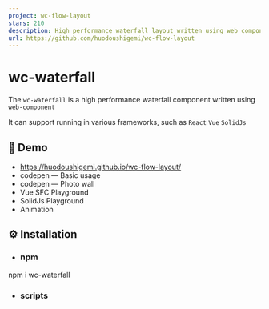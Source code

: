 ```yaml
---
project: wc-flow-layout
stars: 210
description: High performance waterfall layout written using web components
url: https://github.com/huodoushigemi/wc-flow-layout
---
```


wc-waterfall
============

The `wc-waterfall` is a high performance waterfall component written using `web-component`

It can support running in various frameworks, such as `React` `Vue` `SolidJs`

🌈 Demo
-------

-   https://huodoushigemi.github.io/wc-flow-layout/
-   codepen — Basic usage
-   codepen — Photo wall
-   Vue SFC Playground
-   SolidJs Playground
-   Animation

⚙️ Installation
---------------

-   ### npm
    

npm i wc-waterfall

-   ### scripts
    

<script src\="https://cdn.jsdelivr.net/npm/wc-waterfall/dist/index.iife.js"\></script\>

🦄 Example
----------

### 🚀 Use in VanillaJS

import 'wc-waterfall'

<wc-waterfall gap\="10" cols\="3"\>
  <div\>01</div\>
  <div\>02</div\>
  <div\>03</div\>
  <div\>04</div\>
  <div\>05</div\>
  <div\>06</div\>
</wc-waterfall\>

### 🚀 Use in React

// App.tsx
import 'wc-waterfall'

export default function MyApp() {
  return (
    <wc-waterfall gap\={10} cols\={3}\>
      <div\>01</div\>
      <div\>02</div\>
      <div\>03</div\>
      <div\>04</div\>
      <div\>05</div\>
      <div\>06</div\>
    </wc-waterfall\>
  )
}

TypeScript support (JSX/TSX)

// shims.d.ts
declare namespace JSX {
  interface IntrinsicElements {
    'wc-waterfall': React.DetailedHTMLProps<React.HTMLAttributes<HTMLElement\> & import('wc-waterfall').WaterfallProps, HTMLElement\>;
  }
}

### 🚀 Use in Vue

// main.ts
import 'wc-waterfall'

<!-- App.vue -->
<template\>
  <wc-waterfall :gap\="10" :cols\="3"\>
    <div\>01</div\>
    <div\>02</div\>
    <div\>03</div\>
    <div\>04</div\>
    <div\>05</div\>
    <div\>06</div\>
  </wc-waterfall\>
</template\>

// vite.config.ts
import { defineConfig } from 'vite'
import vue from '@vitejs/plugin-vue'

export default defineConfig({
  plugins: \[
    vue({
      template: {
        compilerOptions: { isCustomElement: (tag) \=> tag.startsWith('wc-') }
      },
    })
  \],
})

🚀 Use in SSR
-------------

\- import 'wc-waterfall'
+ if (typeof document != 'undefined') import('wc-waterfall')

📄 Props
--------

Name

Type

Default

Description

cols

`number`

2

Number of columns

gap

`number | string | [number, number]`

4

Interval between cells. Can be a single number(e.g. 10), space-separated values (e.g. "10 20"), or a numeric tuple (e.g., \[10, 20\])

⭐️ Show Your Support
--------------------

Please give a ⭐️ if this project helped you!

👏 Contributing
---------------

If you have any questions or requests or want to contribute, please write the issue or give me a Pull Request freely.
